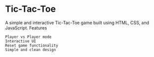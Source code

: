 ﻿# Tic-Tac-Toe
A simple and interactive Tic-Tac-Toe game built using HTML, CSS, and JavaScript.
Features

    Player vs Player mode
    Interactive UI
    Reset game functionality
    Simple and clean design
